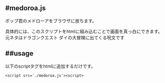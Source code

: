 #medoroa.js
---
ポップ君のメドローアをブラウザに放ちます。

具体的には、このスクリプトをhtmlに組み込むことで画面を真っ白にできます。
元ネタはドラゴンクエスト ダイの大冒険に出てくる呪文です

##usage
---
以下のscriptタグをhtmlに追加するだけです。

```<script src='./medoroa.js'><script>```